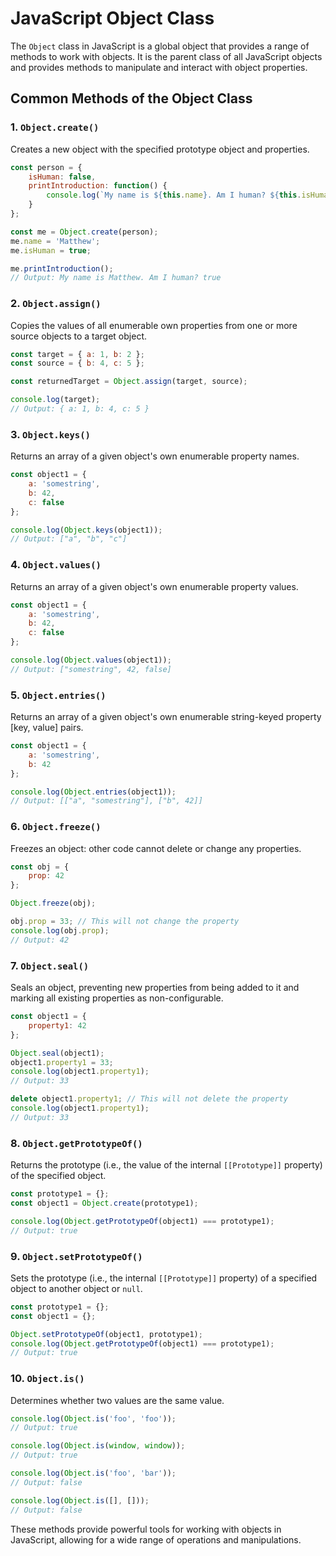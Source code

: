 # JavaScript Object Class

The `Object` class in JavaScript is a global object that provides a range of methods to work with objects. It is the parent class of all JavaScript objects and provides methods to manipulate and interact with object properties.

## Common Methods of the Object Class

### 1. `Object.create()`
Creates a new object with the specified prototype object and properties.

```javascript
const person = {
    isHuman: false,
    printIntroduction: function() {
        console.log(`My name is ${this.name}. Am I human? ${this.isHuman}`);
    }
};

const me = Object.create(person);
me.name = 'Matthew';
me.isHuman = true;

me.printIntroduction();
// Output: My name is Matthew. Am I human? true
```

### 2. `Object.assign()`
Copies the values of all enumerable own properties from one or more source objects to a target object.

```javascript
const target = { a: 1, b: 2 };
const source = { b: 4, c: 5 };

const returnedTarget = Object.assign(target, source);

console.log(target);
// Output: { a: 1, b: 4, c: 5 }
```

### 3. `Object.keys()`
Returns an array of a given object's own enumerable property names.

```javascript
const object1 = {
    a: 'somestring',
    b: 42,
    c: false
};

console.log(Object.keys(object1));
// Output: ["a", "b", "c"]
```

### 4. `Object.values()`
Returns an array of a given object's own enumerable property values.

```javascript
const object1 = {
    a: 'somestring',
    b: 42,
    c: false
};

console.log(Object.values(object1));
// Output: ["somestring", 42, false]
```

### 5. `Object.entries()`
Returns an array of a given object's own enumerable string-keyed property [key, value] pairs.

```javascript
const object1 = {
    a: 'somestring',
    b: 42
};

console.log(Object.entries(object1));
// Output: [["a", "somestring"], ["b", 42]]
```

### 6. `Object.freeze()`
Freezes an object: other code cannot delete or change any properties.

```javascript
const obj = {
    prop: 42
};

Object.freeze(obj);

obj.prop = 33; // This will not change the property
console.log(obj.prop);
// Output: 42
```

### 7. `Object.seal()`
Seals an object, preventing new properties from being added to it and marking all existing properties as non-configurable.

```javascript
const object1 = {
    property1: 42
};

Object.seal(object1);
object1.property1 = 33;
console.log(object1.property1);
// Output: 33

delete object1.property1; // This will not delete the property
console.log(object1.property1);
// Output: 33
```

### 8. `Object.getPrototypeOf()`
Returns the prototype (i.e., the value of the internal `[[Prototype]]` property) of the specified object.

```javascript
const prototype1 = {};
const object1 = Object.create(prototype1);

console.log(Object.getPrototypeOf(object1) === prototype1);
// Output: true
```

### 9. `Object.setPrototypeOf()`
Sets the prototype (i.e., the internal `[[Prototype]]` property) of a specified object to another object or `null`.

```javascript
const prototype1 = {};
const object1 = {};

Object.setPrototypeOf(object1, prototype1);
console.log(Object.getPrototypeOf(object1) === prototype1);
// Output: true
```

### 10. `Object.is()`
Determines whether two values are the same value.

```javascript
console.log(Object.is('foo', 'foo'));
// Output: true

console.log(Object.is(window, window));
// Output: true

console.log(Object.is('foo', 'bar'));
// Output: false

console.log(Object.is([], []));
// Output: false
```

These methods provide powerful tools for working with objects in JavaScript, allowing for a wide range of operations and manipulations.
